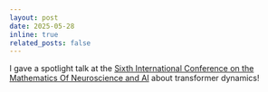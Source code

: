 ```yaml
---
layout: post
date: 2025-05-28
inline: true
related_posts: false
---
```


I gave a spotlight talk at the [Sixth International Conference on the
Mathematics Of Neuroscience and AI](https://www.neuromonster.org/) about transformer dynamics!
